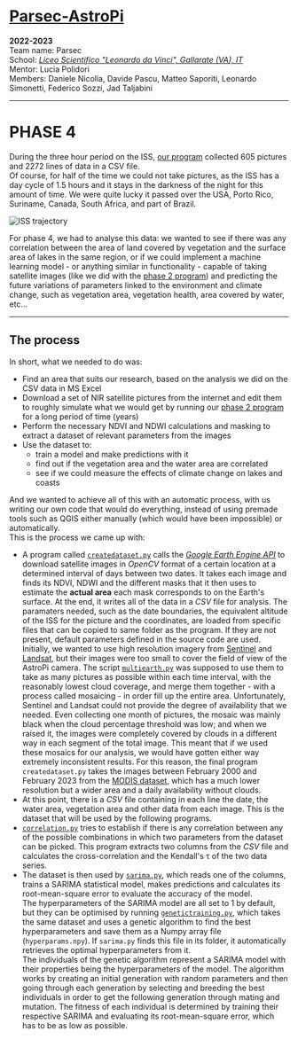 
# [Parsec-AstroPi](https://github.com/Parsec2k23/Parsec_AstroPi_2022-23)
**2022-2023**  
Team name: Parsec  
School: *[Liceo Scientifico "Leonardo da Vinci", Gallarate (VA), IT](https://goo.gl/maps/iJFNK38aVivM7PgVA)*  
Mentor: Lucia Polidori  
Members: Daniele Nicolia, Davide Pascu, Matteo Saporiti, Leonardo Simonetti, Federico Sozzi, Jad Taljabini  
***
# PHASE 4
During the three hour period on the ISS, [our program](https://github.com/Parsec2k23/Parsec_AstroPi_2022-23/tree/master/Phase_1-3) collected 605 pictures and 2272 lines of data in a CSV file.\
Of course, for half of the time we could not take pictures, as the ISS has a day cycle of 1.5 hours and it stays in the darkness of the night for this amount of time. We were quite lucky it passed over the USA, Porto Rico, Suriname, Canada, South Africa, and part of Brazil.

![ISS trajectory](https://github.com/Parsec2k23/Parsec_AstroPi_2022-23/blob/master/Pictures/Trajectory.PNG)

For phase 4, we had to analyse this data: we wanted to see if there was any correlation between the area of land covered by vegetation and the surface area of lakes in the same region, or if we could implement a machine learning model - or anything similar in functionality - capable of taking satellite images (like we did with the [phase 2 program](https://github.com/Parsec2k23/Parsec_AstroPi_2022-23/tree/master/Phase_1-3)) and predicting the future variations of parameters linked to the environment and climate change, such as vegetation area, vegetation health, area covered by water, etc...
***
## The process
In short, what we needed to do was:
- Find an area that suits our research, based on the analysis we did on the CSV data in MS Excel
- Download a set of NIR satellite pictures from the internet and edit them to roughly simulate what we would get by running our [phase 2 program](https://github.com/Parsec2k23/Parsec_AstroPi_2022-23/tree/master/Phase_1-3) for a long period of time (years)
- Perform the necessary NDVI and NDWI calculations and masking to extract a dataset of relevant parameters from the images
- Use the dataset to:
	-  train a model and make predictions with it
	- find out if the vegetation area and the water area are correlated
	- see if we could measure the effects of climate change on lakes and coasts

And we wanted to achieve all of this with an automatic process, with us writing our own code that would do everything, instead of using premade tools such as QGIS either manually (which would have been impossible) or automatically.\
This is the process we came up with:
- A program called [`createdataset.py`](https://github.com/Parsec2k23/Parsec_AstroPi_2022-23/blob/master/Phase_4/createdataset.py) calls the [*Google Earth Engine API*](https://earthengine.google.com/) to download satellite images in *OpenCV* format of a certain location at a determined interval of days between two dates. It takes each image and finds its NDVI, NDWI and the different masks that it then uses to estimate the **actual area** each mask corresponds to on the Earth's surface. At the end, it writes all of the data in a *CSV* file for analysis. The paramaters needed, such as the date boundaries, the equivalent altitude of the ISS for the picture and the coordinates, are loaded from specific files that can be copied to same folder as the program. If they are not present, default parameters defined in the source code are used.\
Initially, we wanted to use high resolution imagery from [Sentinel](https://developers.google.com/earth-engine/datasets/catalog/sentinel) and [Landsat](https://developers.google.com/earth-engine/datasets/catalog/landsat), but their images were too small to cover the field of view of the AstroPi camera. The script [`multiearth.py`](https://github.com/Parsec2k23/Parsec_AstroPi_2022-23/blob/master/Phase_4/multiearth.py) was supposed to use them to take as many pictures as possible within each time interval, with the reasonably lowest cloud coverage, and merge them together - with a process called mosaicing - in order fill up the entire area. Unfortunately, Sentinel and Landsat could not provide the degree of availability that we needed. Even collecting one month of pictures, the mosaic was mainly black when the cloud percentage threshold was low; and when we raised it, the images were completely covered by clouds in a different way in each segment of the total image. This meant that if we used these mosaics for our analysis, we would have gotten either way extremely inconsistent results.
For this reason, the final program `createdataset.py` takes the images between February 2000 and February 2023 from the [MODIS dataset](https://developers.google.com/earth-engine/datasets/catalog/MODIS_061_MCD43A4), which has a much lower resolution but a wider area and a daily availability without clouds.
- At this point, there is a *CSV* file containing in each line the date, the water area, vegetation area and other data from each image. This is the dataset that will be used by the following programs.
- [`correlation.py`](https://github.com/Parsec2k23/Parsec_AstroPi_2022-23/blob/master/Phase_4/correlation.py) tries to establish if there is any correlation between any of the possible combinations in which two parameters from the dataset can be picked. This program extracts two columns from the *CSV* file and calculates the cross-correlation and the Kendall's τ of the two data series.
- The dataset is then used by [`sarima.py`](https://github.com/Parsec2k23/Parsec_AstroPi_2022-23/blob/master/Phase_4/sarima.py), which reads one of the columns, trains a SARIMA statistical model, makes predictions and calculates its root-mean-square error to evaluate the accuracy of the model.\
The hyperparameters of the SARIMA model are all set to 1 by default, but they can be optimised by running [`genetictraining.py`](https://github.com/Parsec2k23/Parsec_AstroPi_2022-23/blob/master/Phase_4/genetictraining.py), which takes the same dataset and uses a genetic algorithm to find the best hyperparameters and save them as a Numpy array file (`hyperparams.npy`). If `sarima.py` finds this file in its folder, it automatically retrieves the optimal hyperparameters from it.\
The individuals of the genetic algorithm represent a SARIMA model with their properties being the hyperparameters of the model. The algorithm works by creating an initial generation with random parameters and then going through each generation by selecting and breeding the best individuals in order to get the following generation through mating and mutation. The fitness of each individual is determined by training their respective SARIMA and evaluating its root-mean-square error, which has to be as low as possible.
